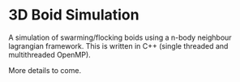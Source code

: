 # 3D Boid Simulation

A simulation of swarming/flocking boids using a n-body neighbour lagrangian framework. This is written in C++ (single threaded and multithreaded OpenMP).

More details to come.
